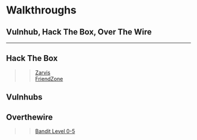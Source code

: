# Walkthroughs
## Vulnhub, Hack The Box, Over The Wire
   
****  
## Hack The Box
>> [Zarvis](/Walkthroughs/Jarvis-HTB)  
>> [FriendZone](/Walkthroughs/Friendzone-HTB)   

## Vulnhubs

## Overthewire 
>> [Bandit Level 0-5](/Walkthroughs/Bandit-OTW)
